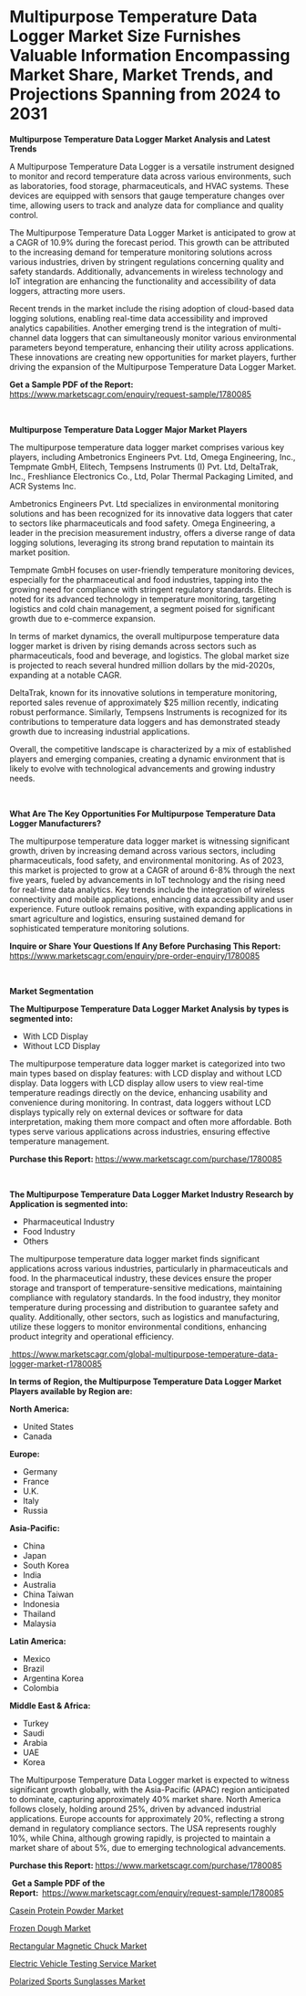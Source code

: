 <p><h1>Multipurpose Temperature Data Logger Market Size Furnishes Valuable Information Encompassing Market Share, Market Trends, and Projections Spanning from 2024 to 2031</h1></p><p><strong>Multipurpose Temperature Data Logger Market Analysis and Latest Trends</strong></p>
<p><p>A Multipurpose Temperature Data Logger is a versatile instrument designed to monitor and record temperature data across various environments, such as laboratories, food storage, pharmaceuticals, and HVAC systems. These devices are equipped with sensors that gauge temperature changes over time, allowing users to track and analyze data for compliance and quality control.</p><p>The Multipurpose Temperature Data Logger Market is anticipated to grow at a CAGR of 10.9% during the forecast period. This growth can be attributed to the increasing demand for temperature monitoring solutions across various industries, driven by stringent regulations concerning quality and safety standards. Additionally, advancements in wireless technology and IoT integration are enhancing the functionality and accessibility of data loggers, attracting more users.</p><p>Recent trends in the market include the rising adoption of cloud-based data logging solutions, enabling real-time data accessibility and improved analytics capabilities. Another emerging trend is the integration of multi-channel data loggers that can simultaneously monitor various environmental parameters beyond temperature, enhancing their utility across applications. These innovations are creating new opportunities for market players, further driving the expansion of the Multipurpose Temperature Data Logger Market.</p></p>
<p><strong>Get a Sample PDF of the Report:&nbsp;</strong> <a href="https://www.marketscagr.com/enquiry/request-sample/1780085?utm_campaign=1177&utm_medium=2&utm_source=Github&utm_content=ia&utm_term=09102024&utm_id=multipurpose-temperature-data-logger">https://www.marketscagr.com/enquiry/request-sample/1780085</a></p>
<p>&nbsp;</p>
<p><strong>Multipurpose Temperature Data Logger Major Market Players</strong></p>
<p><p>The multipurpose temperature data logger market comprises various key players, including Ambetronics Engineers Pvt. Ltd, Omega Engineering, Inc., Tempmate GmbH, Elitech, Tempsens Instruments (I) Pvt. Ltd, DeltaTrak, Inc., Freshliance Electronics Co., Ltd, Polar Thermal Packaging Limited, and ACR Systems Inc. </p><p>Ambetronics Engineers Pvt. Ltd specializes in environmental monitoring solutions and has been recognized for its innovative data loggers that cater to sectors like pharmaceuticals and food safety. Omega Engineering, a leader in the precision measurement industry, offers a diverse range of data logging solutions, leveraging its strong brand reputation to maintain its market position. </p><p>Tempmate GmbH focuses on user-friendly temperature monitoring devices, especially for the pharmaceutical and food industries, tapping into the growing need for compliance with stringent regulatory standards. Elitech is noted for its advanced technology in temperature monitoring, targeting logistics and cold chain management, a segment poised for significant growth due to e-commerce expansion.</p><p>In terms of market dynamics, the overall multipurpose temperature data logger market is driven by rising demands across sectors such as pharmaceuticals, food and beverage, and logistics. The global market size is projected to reach several hundred million dollars by the mid-2020s, expanding at a notable CAGR.</p><p>DeltaTrak, known for its innovative solutions in temperature monitoring, reported sales revenue of approximately $25 million recently, indicating robust performance. Similarly, Tempsens Instruments is recognized for its contributions to temperature data loggers and has demonstrated steady growth due to increasing industrial applications. </p><p>Overall, the competitive landscape is characterized by a mix of established players and emerging companies, creating a dynamic environment that is likely to evolve with technological advancements and growing industry needs.</p></p>
<p>&nbsp;</p>
<p><strong>What Are The Key Opportunities For Multipurpose Temperature Data Logger Manufacturers?</strong></p>
<p><p>The multipurpose temperature data logger market is witnessing significant growth, driven by increasing demand across various sectors, including pharmaceuticals, food safety, and environmental monitoring. As of 2023, this market is projected to grow at a CAGR of around 6-8% through the next five years, fueled by advancements in IoT technology and the rising need for real-time data analytics. Key trends include the integration of wireless connectivity and mobile applications, enhancing data accessibility and user experience. Future outlook remains positive, with expanding applications in smart agriculture and logistics, ensuring sustained demand for sophisticated temperature monitoring solutions.</p></p>
<p><strong>Inquire or Share Your Questions If Any Before Purchasing This Report:</strong> <a href="https://www.marketscagr.com/enquiry/pre-order-enquiry/1780085?utm_campaign=1177&utm_medium=2&utm_source=Github&utm_content=ia&utm_term=09102024&utm_id=multipurpose-temperature-data-logger">https://www.marketscagr.com/enquiry/pre-order-enquiry/1780085</a></p>
<p>&nbsp;</p>
<p><strong>Market Segmentation</strong></p>
<p><strong>The Multipurpose Temperature Data Logger Market Analysis by types is segmented into:</strong></p>
<p><ul><li>With LCD Display</li><li>Without LCD Display</li></ul></p>
<p><p>The multipurpose temperature data logger market is categorized into two main types based on display features: with LCD display and without LCD display. Data loggers with LCD display allow users to view real-time temperature readings directly on the device, enhancing usability and convenience during monitoring. In contrast, data loggers without LCD displays typically rely on external devices or software for data interpretation, making them more compact and often more affordable. Both types serve various applications across industries, ensuring effective temperature management.</p></p>
<p><strong>Purchase this Report:&nbsp;</strong><a href="https://www.marketscagr.com/purchase/1780085?utm_campaign=1177&utm_medium=2&utm_source=Github&utm_content=ia&utm_term=09102024&utm_id=multipurpose-temperature-data-logger">https://www.marketscagr.com/purchase/1780085</a></p>
<p>&nbsp;</p>
<p><strong>The Multipurpose Temperature Data Logger Market Industry Research by Application is segmented into:</strong></p>
<p><ul><li>Pharmaceutical Industry</li><li>Food Industry</li><li>Others</li></ul></p>
<p><p>The multipurpose temperature data logger market finds significant applications across various industries, particularly in pharmaceuticals and food. In the pharmaceutical industry, these devices ensure the proper storage and transport of temperature-sensitive medications, maintaining compliance with regulatory standards. In the food industry, they monitor temperature during processing and distribution to guarantee safety and quality. Additionally, other sectors, such as logistics and manufacturing, utilize these loggers to monitor environmental conditions, enhancing product integrity and operational efficiency.</p></p>
<p><a href="https://www.marketscagr.com/global-multipurpose-temperature-data-logger-market-r1780085?utm_campaign=1177&utm_medium=2&utm_source=Github&utm_content=ia&utm_term=09102024&utm_id=multipurpose-temperature-data-logger">&nbsp;https://www.marketscagr.com/global-multipurpose-temperature-data-logger-market-r1780085</a></p>
<p><strong>In terms of Region, the Multipurpose Temperature Data Logger Market Players available by Region are:</strong></p>
<p>
    <p> <strong> North America: </strong>
        <ul>
            <li>United States</li>
            <li>Canada</li>
        </ul>
        </p> 
    <p> <strong> Europe: </strong>
        <ul>
            <li>Germany</li>
            <li>France</li>
            <li>U.K.</li>
            <li>Italy</li>
            <li>Russia</li>
        </ul>
        </p> 
    <p> <strong> Asia-Pacific: </strong>
        <ul>
            <li>China</li>
            <li>Japan</li>
            <li>South Korea</li>
            <li>India</li>
            <li>Australia</li>
            <li>China Taiwan</li>
            <li>Indonesia</li>
            <li>Thailand</li>
            <li>Malaysia</li>
        </ul>
        </p> 
    <p> <strong> Latin America: </strong>
        <ul>
            <li>Mexico</li>
            <li>Brazil</li>
            <li>Argentina Korea</li>
            <li>Colombia</li>
        </ul>
        </p> 
    <p> <strong> Middle East & Africa: </strong>
        <ul>
            <li>Turkey</li>
            <li>Saudi</li>
            <li>Arabia</li>
            <li>UAE</li>
            <li>Korea</li>
        </ul>
    </p>
    </p>
<p><p>The Multipurpose Temperature Data Logger market is expected to witness significant growth globally, with the Asia-Pacific (APAC) region anticipated to dominate, capturing approximately 40% market share. North America follows closely, holding around 25%, driven by advanced industrial applications. Europe accounts for approximately 20%, reflecting a strong demand in regulatory compliance sectors. The USA represents roughly 10%, while China, although growing rapidly, is projected to maintain a market share of about 5%, due to emerging technological advancements.</p></p>
<p><strong>Purchase this Report: </strong><a href="https://www.marketscagr.com/purchase/1780085?utm_campaign=1177&utm_medium=2&utm_source=Github&utm_content=ia&utm_term=09102024&utm_id=multipurpose-temperature-data-logger">https://www.marketscagr.com/purchase/1780085</a></p>
<p>&nbsp;<strong>Get a Sample PDF of the Report:&nbsp;&nbsp;</strong><a href="https://www.marketscagr.com/enquiry/request-sample/1780085?utm_campaign=1177&utm_medium=2&utm_source=Github&utm_content=ia&utm_term=09102024&utm_id=multipurpose-temperature-data-logger">https://www.marketscagr.com/enquiry/request-sample/1780085</a></p>
<p><strong></strong></p>
<p><p><a href="https://issuu.com/reportprime-2/docs/casein-protein-powder-market-size-2_837667cce88461?utm_campaign=1177&utm_medium=2&utm_source=Github&utm_content=ia&utm_term=09102024&utm_id=multipurpose-temperature-data-logger">Casein Protein Powder Market</a></p><p><a href="https://issuu.com/reportprime-2/docs/frozen-dough-market-size-2030.pptx_8334bacafe895a?utm_campaign=1177&utm_medium=2&utm_source=Github&utm_content=ia&utm_term=09102024&utm_id=multipurpose-temperature-data-logger">Frozen Dough Market</a></p><p><a href="https://www.linkedin.com/pulse/global-rectangular-magnetic-chuck-market-share-growth-opportunities-cy7ke?utm_campaign=1177&utm_medium=2&utm_source=Github&utm_content=ia&utm_term=09102024&utm_id=multipurpose-temperature-data-logger">Rectangular Magnetic Chuck Market</a></p><p><a href="https://github.com/CliffMedina6/Market-Research-Report-List-6/blob/main/electric-vehicle-testing-service-market.md?utm_campaign=1177&utm_medium=2&utm_source=Github&utm_content=ia&utm_term=09102024&utm_id=multipurpose-temperature-data-logger">Electric Vehicle Testing Service Market</a></p><p><a href="https://www.linkedin.com/pulse/strategic-roadmap-success-global-polarized-sports-sunglasses-cfasc?utm_campaign=1177&utm_medium=2&utm_source=Github&utm_content=ia&utm_term=09102024&utm_id=multipurpose-temperature-data-logger">Polarized Sports Sunglasses Market</a></p></p>